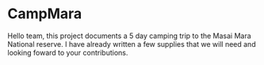 # CampMara
Hello team, this project documents a 5 day camping trip to the Masai Mara National reserve. I have already written a few supplies that we will need and looking foward to your contributions.
